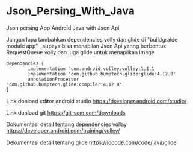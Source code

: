 # Json_Persing_With_Java
Json persing
App Android Java with Json Api

Jangan lupa tambahkan dependencies volly dan glide di "buildgralde module app" , supaya bisa menapilan Json Api yanng berbentuk RequestQueue volly dan juga glide untuk menapilkan image

    dependencies {
            implementation 'com.android.volley:volley:1.1.1
            implementation 'com.github.bumptech.glide:glide:4.12.0'
            annotationProcessor 'com.github.bumptech.glide:compiler:4.12.0'
    }
Link donload editor android studio https://developer.android.com/studio/

Link donload git https://git-scm.com/downloads

Dokumentasi detail tentang dependencies vollay https://developer.android.com/training/volley/

Dekumentasi detail tentang glide https://iqcode.com/code/java/glide
